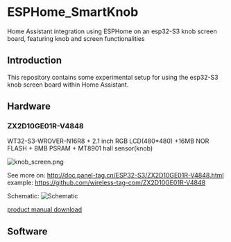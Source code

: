 # ESPHome_SmartKnob
Home Assistant integration using ESPHome on an esp32-S3 knob screen board, featuring knob and screen functionalities

## Introduction
This repository contains some experimental setup for using the esp32-S3 knob screen board within Home Assistant.

## Hardware
### ZX2D10GE01R-V4848
WT32-S3-WROVER-N16R8 + 2.1 inch RGB LCD(480*480) +16MB NOR FLASH + 8MB PSRAM + MT8901 hall sensor(knob)

![knob_screen.png](https://s2.loli.net/2024/05/10/dVN1E2aLirB8tlU.png)

See more on: http://doc.panel-tag.cn/ESP32-S3/ZX2D10GE01R-V4848.html
example: https://github.com/wireless-tag-com/ZX2D10GE01R-V4848

Schematic:
![Schematic](https://s2.loli.net/2024/05/10/NwW6PuQT9mIaZC3.jpg)

[product manual download](http://doc.panel-tag.cn/_static/espboard/ESP32S3/ZX2D10GE01R-V4848.pdf)

## Software
